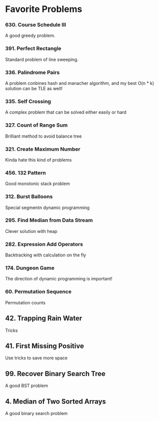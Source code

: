 # Favorite Problems

### 630. Course Schedule III
A good greedy problem.

### 391. Perfect Rectangle
Standard problem of line sweeping.

### 336. Palindrome Pairs
A problem conbines hash and manacher algorithm, and my best O(n * k) solution can be TLE as well!

### 335. Self Crossing
A complex problem that can be solved either easily or hard

### 327. Count of Range Sum
Brilliant method to avoid balance tree

### 321. Create Maximum Number
Kinda hate this kind of problems

### 456. 132 Pattern
Good monotonic stack problem

### 312. Burst Balloons
Special segmentn dynamic programming

### 295. Find Median from Data Stream
Clever solution with heap

### 282. Expression Add Operators
Backtracking with calculation on the fly

### 174. Dungeon Game
The direction of dynamic programming is important!

### 60. Permutation Sequence
Permutation counts

## 42. Trapping Rain Water
Tricks

## 41. First Missing Positive
Use tricks to save more space

## 99. Recover Binary Search Tree
A good BST problem

## 4. Median of Two Sorted Arrays
A good binary search problem